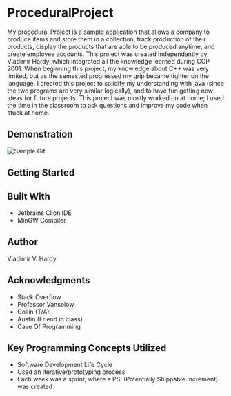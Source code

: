 # ProceduralProject

My procedural Project is a sample application that allows a company to produce items and store them in a collection, track production of their products, display the products that are able to be produced anytime, and create employee accounts. This project was created independantly by Vladimir Hardy, which integrated all the knowledge learned during COP 2001. When beginning this project, my knowledge about C++ was very limited, but as the semested progressed my grip became tighter on the language. I created this project to solidify my understanding with java (since the two programs are very similar logically), and to have fun getting new ideas for future projects. This project was mostly worked on at home; I used the time in the classroom to ask questions and improve my code when stuck at home.

## Demonstration
![Sample Gif](https://gyazo.com/a3a1a21451692ebd6c7bc0af30c4a237.gif)

## Getting Started



## Built With

<ul>
  <li> Jetbrains Clion IDE </li>
  <li> MinGW Compiler </li>
</ul>

## Author

Vladimir V. Hardy

## Acknowledgments

<ul>
  <li> Stack Overflow </li>
  <li> Professor Vanselow </li>
  <li> Collin (T/A) </li>
  <li> Austin (Friend in class) </li>
  <li> Cave Of Programming </li>
</ul>

## Key Programming Concepts Utilized

<ul> 
  <li> Software Development Life Cycle </li>
  <li> Used an iterative/prototyping process </li>
  <li> Each week was a sprint, where a PSI (Potentially Shippable Increment) was created </li>
</ul>
